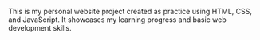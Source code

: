 This is my personal website project created as practice using HTML, CSS, and JavaScript. It showcases my learning progress and basic web development skills.
